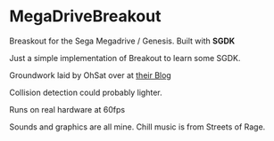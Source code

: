 # MegaDriveBreakout
Breaskout for the Sega Megadrive / Genesis. Built with **SGDK**

Just a simple implementation of Breakout to learn some SGDK.

Groundwork laid by OhSat over at [their Blog](https://www.ohsat.com/tutorial/megapong/megapong-1/)

Collision detection could probably lighter.

Runs on real hardware at 60fps

Sounds and graphics are all mine. Chill music is from Streets of Rage.